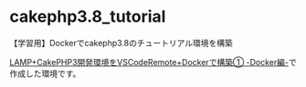 # cakephp3.8_tutorial
【学習用】Dockerでcakephp3.8のチュートリアル環境を構築

[LAMP+CakePHP3開発環境をVSCodeRemote+Dockerで構築① -Docker編-](https://qiita.com/goodkei/items/24143d5fa129890d2a7f)で作成した環境です。